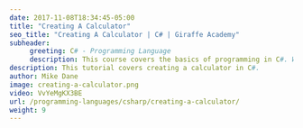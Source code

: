 ```yaml
---
date: 2017-11-08T18:34:45-05:00
title: "Creating A Calculator"
seo_title: "Creating A Calculator | C# | Giraffe Academy"
subheader:
     greeting: C# - Programming Language
     description: This course covers the basics of programming in C#. Work your way through the videos and we'll teach you everything you need to know to start your programming journey!
description: This tutorial covers creating a calculator in C#.
author: Mike Dane
image: creating-a-calculator.png
video: VvYeMgKX3BE
url: /programming-languages/csharp/creating-a-calculator/
weight: 9
---
```

